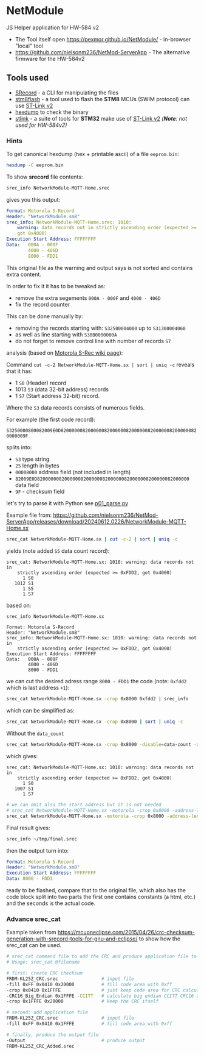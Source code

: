 # NetModule

JS Helper application for HW-584 v2

- The Tool itself open <https://pexmor.github.io/NetModule/> - in-browser "local" tool
- <https://github.com/nielsonm236/NetMod-ServerApp> - The alternative firmware for the HW-584v2

## Tools used

- [SRecord](https://srecord.sourceforge.net/) - a CLI for manipulating the files
- [stm8flash](https://github.com/vdudouyt/stm8flash) - a tool used to flash the **STM8** MCUs (SWIM protocol) can use [ST-Link v2](https://www.st.com/en/development-tools/st-link-v2.html)
- [hexdump](https://manpages.debian.org/unstable/bsdextrautils/hexdump.1.en.html) to check the binary
- [stlink](https://github.com/stlink-org/stlink) - a suite of tools for **STM32** make use of [ST-Link v2](https://www.st.com/en/development-tools/st-link-v2.html) _(**Note**: not used for HW-584v2)_

### Hints

To get canonical hexdump (hex + printable ascii) of a file `eeprom.bin`:

```bash
hexdump -C eeprom.bin
```

To show **srecord** file contents:

```bash
srec_info NetworkModule-MQTT-Home.srec
```

gives you this output:

```yaml
Format: Motorola S-Record
Header: "NetworkModule.sm8"
srec_info: NetworkModule-MQTT-Home.srec: 1010:
    warning: data records not in strictly ascending order (expected >= 0xFDD2,
    got 0x4000)
Execution Start Address: FFFFFFFF
Data:   000A - 000F
        4000 - 406D
        8000 - FDD1
```

This original file as the warning and output says is not sorted and contains extra content.

In order to fix it it has to be tweaked as:

- remove the extra segements `000A - 000F` and `4000 - 406D`
- fix the record counter

This can be done manually by:

- removing the records starting with: `S32500004000` up to `S31300004060`
- as well as line starting with `S30B0000000A`
- do not forget to remove control line with number of records `S7`

analysis (based on [Motorola S-Rec wiki page](<https://en.wikipedia.org/wiki/SREC_(file_format)>)):

Command `cut -c-2 NetworkModule-MQTT-Home.sx | sort | uniq -c` reveals that it has:

- 1 `S0` (Header) record
- 1013 `S3` (data 32-bit address) records
- 1 `S7` (Start address 32-bit) record.

Where the `S3` data records consists of numerous fields.

For example (the first code record):

`S3250000800082009E0D820000008200000082000000820000008200000082000000820000009F`

splits into:

- `S3` type string
- `25` length in bytes
- `00008000` address field (not included in length)
- `82009E0D82000000820000008200000082000000820000008200000082000000` data field
- `9F` - checksum field

let's try to parse it with Python see [p01_parse.py](p01_parse.py)

Example file from: <https://github.com/nielsonm236/NetMod-ServerApp/releases/download/20240612.0226/NetworkModule-MQTT-Home.sx>

```bash
srec_cat NetworkModule-MQTT-Home.sx | cut -c-2 | sort | uniq -c
```

yields (note added `S5` data count record):

```text
srec_cat: NetworkModule-MQTT-Home.sx: 1010: warning: data records not in
    strictly ascending order (expected >= 0xFDD2, got 0x4000)
      1 S0
   1012 S1
      1 S5
      1 S7
```

based on:

```bash
srec_info NetworkModule-MQTT-Home.sx
```

```text
Format: Motorola S-Record
Header: "NetworkModule.sm8"
srec_info: NetworkModule-MQTT-Home.sx: 1010: warning: data records not in
    strictly ascending order (expected >= 0xFDD2, got 0x4000)
Execution Start Address: FFFFFFFF
Data:   000A - 000F
        4000 - 406D
        8000 - FDD1
```

we can cut the desired adress range `8000 - FDD1` the code (note: `0xfdd2` which is last address `+1`):

```bash
srec_cat NetworkModule-MQTT-Home.sx -crop 0x8000 0xfdd2 | srec_info
```

which can be simplified as:

```bash
srec_cat NetworkModule-MQTT-Home.sx -crop 0x8000 | sort | uniq -c
```

Without the `data_count`

```bash
srec_cat NetworkModule-MQTT-Home.sx -crop 0x8000 -disable=data-count -address‐length=4 | cut -c-2 | sort | uniq -c
```

which gives:

```text
srec_cat: NetworkModule-MQTT-Home.sx: 1010: warning: data records not in
    strictly ascending order (expected >= 0xFDD2, got 0x4000)
      1 S0
   1007 S1
      1 S7
```

```bash
# we can omit also the start address but it is not needed
# srec_cat NetworkModule-MQTT-Home.sx -motorola -crop 0x8000 -address-length=4 -disable=exec-start-address -disable=data-count | tee ~/tmp/final.srec
srec_cat NetworkModule-MQTT-Home.sx -motorola -crop 0x8000 -address-length=4 -disable=data-count | tee ~/tmp/final.srec
```

Final result gives:

```bash
srec_info ~/tmp/final.srec
```

then the output turn into:

```yaml
Format: Motorola S-Record
Header: "NetworkModule.sm8"
Execution Start Address: FFFFFFFF
Data: 8000 - FDD1
```

ready to be flashed, compare that to the original file, which also has the code block split into two parts the first one contains constants (a html, etc.) and the seconds is the actual code.

### Advance srec_cat

Example taken from <https://mcuoneclipse.com/2015/04/26/crc-checksum-generation-with-srecord-tools-for-gnu-and-eclipse/> to show how the srec_cat can be used.

```bash
# srec_cat command file to add the CRC and produce application file to be flashed
# Usage: srec_cat @filename

# first: create CRC checksum
FRDM-KL25Z_CRC.srec                # input file
-fill 0xFF 0x0410 0x20000          # fill code area with 0xff
-crop 0x0410 0x1FFFE               # just keep code area for CRC calculation below (CRC will be at 0x1FFFE..0x1FFFF)
-CRC16_Big_Endian 0x1FFFE -CCITT   # calculate big endian CCITT CRC16 at given address.
-crop 0x1FFFE 0x20000              # keep the CRC itself

# second: add application file
FRDM-KL25Z_CRC.srec                # input file
-fill 0xFF 0x0410 0x1FFFE          # fill code area with 0xff

# finally, produce the output file
-Output                            # produce output
FRDM-KL25Z_CRC_Added.srec
```
